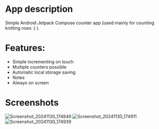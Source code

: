 # App description
Simple Android Jetpack Compose counter app (used mainly for counting knitting rows :) ).

# Features:
* Simple incrementing on touch
* Multiple counters possible
* Automatic local storage saving
* Notes
* Always on screen

# Screenshots
![Screenshot_20241130_174849](https://github.com/user-attachments/assets/a86cba5e-f2d7-4d3e-8ee0-872420c0fc93)
![Screenshot_20241130_174911](https://github.com/user-attachments/assets/7b326c46-7885-4939-87e8-20eb106235bf)
![Screenshot_20241130_174939](https://github.com/user-attachments/assets/733ee44d-46ef-43ca-ab46-5a1515be0b7e)

